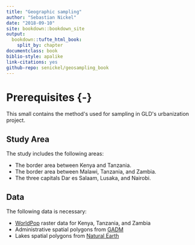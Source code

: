 ```yaml
--- 
title: "Geographic sampling"
author: "Sebastian Nickel"
date: "2018-09-10"
site: bookdown::bookdown_site
output: 
  bookdown::tufte_html_book:
    split_by: chapter
documentclass: book
biblio-style: apalike
link-citations: yes
github-repo: senickel/geosampling_book
---
```

# Prerequisites {-}
This small contains the method's used for sampling in GLD's urbanization project.  

## Study Area
The study includes the following areas:  

* The border area between Kenya and Tanzania.  
* The border area between Malawi, Tanzania, and Zambia.  
* The three capitals Dar es Salaam, Lusaka, and Nairobi. 

## Data
The following data is necessary:  

* [WorldPop](https://www.worldpop.org.uk/) raster data for Kenya, Tanzania, and Zambia  
* Administrative spatial polygons from [GADM](https://gadm.org/)
* Lakes spatial polygons from [Natural Earth](https://www.naturalearthdata.com/downloads/10m-physical-vectors/10m-rivers-lake-centerlines/)
